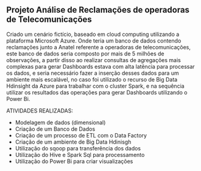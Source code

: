 ## Projeto Análise de Reclamações de operadoras de Telecomunicações
Criado um cenário fictício, baseado em cloud computing utilizando a plataforma Microsoft Azure. Onde teria um banco de dados contendo reclamações junto a Anatel referente a operadoras de telecomunicações, este banco de dados seria composto por mais de 5 milhões de observações, a partir disso ao realizar consultas de agregações mais complexas para gerar Dashboards estava com alta latência para processar os dados, e seria necessário fazer a inserção desses dados para um ambiente mais escalável, no caso foi utilizado o recurso de Big Data Hdinsight da Azure para trabalhar com o cluster Spark, e na sequência utilizar os resultados das operações para gerar Dashboards utilizando o Power Bi. 

ATIVIDADES REALIZADAS:  

- Modelagem de dados (dimensional) 
- Criação de um Banco de Dados
- Criação de um processo de ETL com o Data Factory
- Criação de um ambiente de Big Data Hdinisgh
- Utilização do sqoop para transferência dos dados 
- Utilização do Hive e Spark Sql para processamento 
- Utilização do Power Bi para criar visualizações
